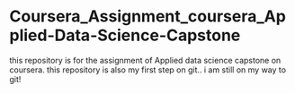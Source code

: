 # Coursera_Assignment_coursera_Applied-Data-Science-Capstone
this repository is for the assignment of Applied data science capstone on coursera.
this repository is also my first step on git..
i am still on my way to git!
